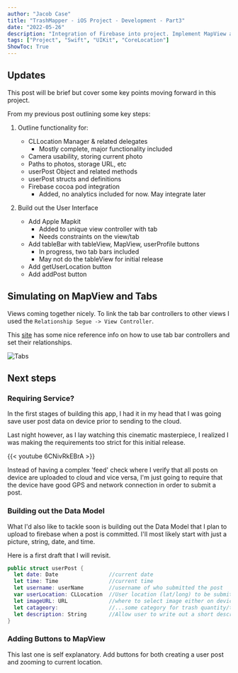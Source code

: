 ```yaml
---
author: "Jacob Case"
title: "TrashMapper - iOS Project - Development - Part3"
date: "2022-05-26"
description: "Integration of Firebase into project. Implement MapView and updated Tab bar/Nav bar controllers."
tags: ["Project", "Swift", "UIKit", "CoreLocation"]
ShowToc: True
---
```


## Updates

This post will be brief but cover some key points moving forward in this project.

From my previous post outlining some key steps:

1. Outline functionality for:

   - CLLocation Manager & related delegates
     - Mostly complete, major functionality included
   - Camera usability, storing current photo
   - Paths to photos, storage URL, etc
   - userPost Object and related methods
   - userPost structs and definitions
   - Firebase cocoa pod integration
     - Added, no analytics included for now. May integrate later

2. Build out the User Interface
   - Add Apple Mapkit
     - Added to unique view controller with tab
     - Needs constraints on the view/tab
   - Add tableBar with tableView, MapView, userProfile buttons
     - In progress, two tab bars included
     - May not do the tableView for initial release
   - Add getUserLocation button
   - Add addPost button

## Simulating on MapView and Tabs

Views coming together nicely. To link the tab bar controllers to other views I used the `Relationship Segue -> View Controller`.

This [site](https://guides.codepath.com/ios/Tab-Bar-Controller-Guide) has some nice reference info on how to use tab bar controllers and set their relationships.

![Tabs](MapViewTabBar.gif)

## Next steps

### Requiring Service?

In the first stages of building this app, I had it in my head that I was going save user post data on device prior to sending to the cloud.

Last night however, as I lay watching this cinematic masterpiece, I realized I was making the requirements too strict for this initial release.

{{< youtube 6CNivRkEBrA >}}

Instead of having a complex 'feed' check where I verify that all posts on device are uploaded to cloud and vice versa, I'm just going to require that the device have good GPS and network connection in order to submit a post.

### Building out the Data Model

What I'd also like to tackle soon is building out the Data Model that I plan to upload to firebase when a post is committed. I'll most likely start with just a picture, string, date, and time.

Here is a first draft that I will revisit.

```Swift
public struct userPost {
  let date: Date                //current date
  let time: Time                //current time
  let username: userName        //username of who submitted the post
  var userLocation: CLLocation  //User location (lat/long) to be submitted in post
  let imageURL: URL             //where to select image either on device or image picker
  let catageory:                //...some category for trash quantity/type
  let description: String       //Allow user to write out a short description of tagged location?
}
```

### Adding Buttons to MapView

This last one is self explanatory. Add buttons for both creating a user post and zooming to current location.
